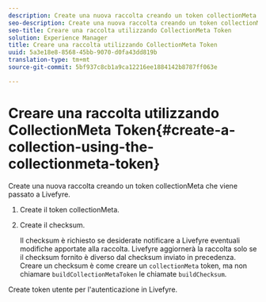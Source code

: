 ```yaml
---
description: Create una nuova raccolta creando un token collectionMeta che viene passato a Livefyre.
seo-description: Create una nuova raccolta creando un token collectionMeta che viene passato a Livefyre.
seo-title: Creare una raccolta utilizzando CollectionMeta Token
solution: Experience Manager
title: Creare una raccolta utilizzando CollectionMeta Token
uuid: 5a3e18e8-8568-45bb-9070-d0fa43dd819b
translation-type: tm+mt
source-git-commit: 5bf937c8cb1a9ca12216ee1884142b8787ff063e

---
```



# Creare una raccolta utilizzando CollectionMeta Token{#create-a-collection-using-the-collectionmeta-token}

Create una nuova raccolta creando un token collectionMeta che viene passato a Livefyre.

1. Create il token collectionMeta.
1. Create il checksum.

   Il checksum è richiesto se desiderate notificare a Livefyre eventuali modifiche apportate alla raccolta. Livefyre aggiornerà la raccolta solo se il checksum fornito è diverso dal checksum inviato in precedenza. Creare un checksum è come creare un `collectionMeta` token, ma non chiamare `buildCollectionMetaToken` le chiamate `buildChecksum`.

Create token utente per l'autenticazione in Livefyre.